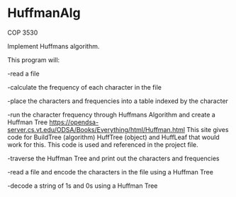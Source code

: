 # HuffmanAlg

COP 3530

Implement Huffmans algorithm.

This program will:

-read a file

-calculate the frequency of each character in the file

-place the characters and frequencies into a table indexed by the character

-run the character frequency through Huffmans Algorithm and create a Huffman Tree
    https://opendsa-server.cs.vt.edu/ODSA/Books/Everything/html/Huffman.html
    This site gives code for BuildTree (algorithm) HuffTree (object) and HuffLeaf that would work for this.
    This code is used and referenced in the project file.
    
-traverse the Huffman Tree and print out the characters and frequencies

-read a file and encode the characters in the file using a Huffman Tree

-decode a string of 1s and 0s using a Huffman Tree
